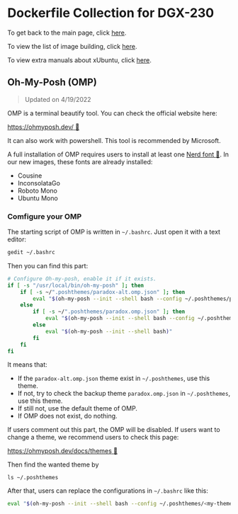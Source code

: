 # Dockerfile Collection for DGX-230

To get back to the main page, click [here](../index).

To view the list of image building, click [here](../dockerlist).

To view extra manuals about xUbuntu, click [here](../manual-xubuntu).

## Oh-My-Posh (OMP)

> Updated on 4/19/2022

OMP is a terminal beautify tool. You can check the official website here:

[https://ohmyposh.dev/ :link:](https://ohmyposh.dev/)

It can also work with powershell. This tool is recommended by Microsoft.

A full installation of OMP requires users to install at least one [Nerd font :link:](https://www.nerdfonts.com/). In our new images, these fonts are already installed:

* Cousine
* InconsolataGo
* Roboto Mono
* Ubuntu Mono

### Comfigure your OMP

The starting script of OMP is written in `~/.bashrc`. Just open it with a text editor:

```bash
gedit ~/.bashrc
```

Then you can find this part:

```bash
# Configure Oh-my-posh, enable it if it exists.
if [ -s "/usr/local/bin/oh-my-posh" ]; then
    if [ -s ~/".poshthemes/paradox-alt.omp.json" ]; then
    	eval "$(oh-my-posh --init --shell bash --config ~/.poshthemes/paradox-alt.omp.json)"
    else
        if [ -s ~/".poshthemes/paradox.omp.json" ]; then
            eval "$(oh-my-posh --init --shell bash --config ~/.poshthemes/paradox.omp.json)"
        else
            eval "$(oh-my-posh --init --shell bash)"
        fi
    fi
fi
```

It means that:

* If the `paradox-alt.omp.json` theme exist in `~/.poshthemes`, use this theme.
* If not, try to check the backup theme `paradox.omp.json` in `~/.poshthemes`, use this theme.
* If still not, use the default theme of OMP.
* If OMP does not exist, do nothing.

If users comment out this part, the OMP will be disabled. If users want to change a theme, we recommend users to check this page:

[https://ohmyposh.dev/docs/themes :link:](https://ohmyposh.dev/docs/themes)

Then find the wanted theme by

```
ls ~/.poshthemes
```

After that, users can replace the configurations in `~/.bashrc` like this:

```bash
eval "$(oh-my-posh --init --shell bash --config ~/.poshthemes/<my-theme>.omp.json)"
```
